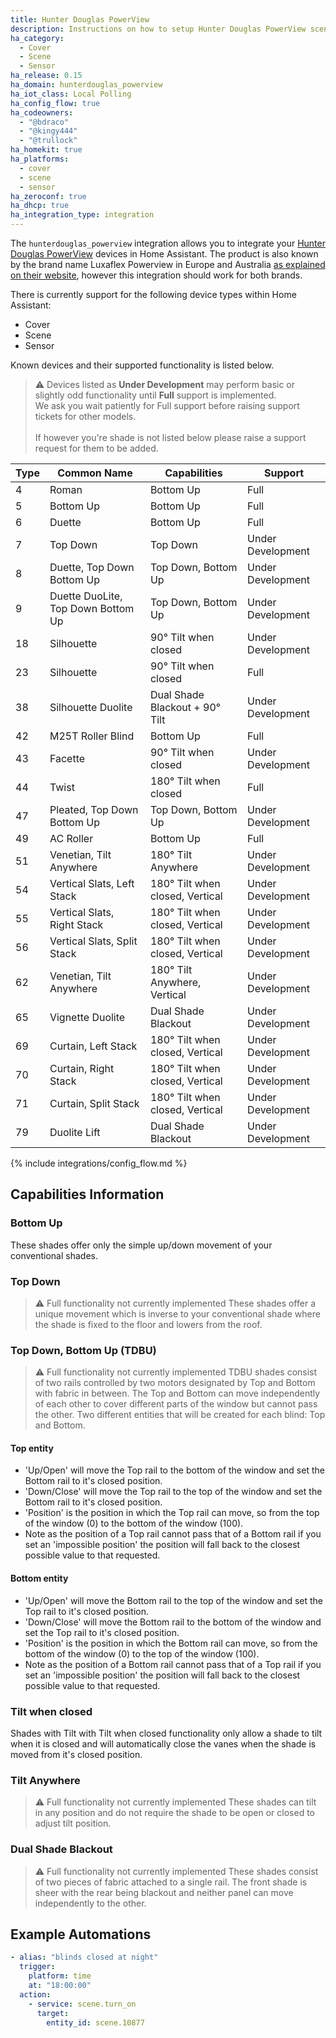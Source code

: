 ```yaml
---
title: Hunter Douglas PowerView
description: Instructions on how to setup Hunter Douglas PowerView scenes within Home Assistant.
ha_category:
  - Cover
  - Scene
  - Sensor
ha_release: 0.15
ha_domain: hunterdouglas_powerview
ha_iot_class: Local Polling
ha_config_flow: true
ha_codeowners:
  - "@bdraco"
  - "@kingy444"
  - "@trullock"
ha_homekit: true
ha_platforms:
  - cover
  - scene
  - sensor
ha_zeroconf: true
ha_dhcp: true
ha_integration_type: integration
---
```


The `hunterdouglas_powerview` integration allows you to integrate your [Hunter Douglas PowerView](https://www.hunterdouglas.com/operating-systems/powerview-motorization/support) devices in Home Assistant. The product is also known by the brand name Luxaflex Powerview in Europe and Australia [as explained on their website](https://www.hunterdouglasgroup.com/company/brands-in-action/), however this integration should work for both brands.

There is currently support for the following device types within Home Assistant:

- Cover
- Scene
- Sensor

Known devices and their supported functionality is listed below.

> :warning: Devices listed as **Under Development** may perform basic or slightly odd functionality until **Full** support is implemented.\
> We ask you wait patiently for Full support before raising support tickets for other models.\
> \
> If however you're shade is not listed below please raise a support request for them to be added.

| Type | Common Name                        | Capabilities                    | Support           |
| ---- | ---------------------------------- | ------------------------------- | ----------------- |
| 4    | Roman                              | Bottom Up                       | Full              |
| 5    | Bottom Up                          | Bottom Up                       | Full              |
| 6    | Duette                             | Bottom Up                       | Full              |
| 7    | Top Down                           | Top Down                        | Under Development |
| 8    | Duette, Top Down Bottom Up         | Top Down, Bottom Up             | Under Development |
| 9    | Duette DuoLite, Top Down Bottom Up | Top Down, Bottom Up             | Under Development |
| 18   | Silhouette                         | 90° Tilt when closed            | Under Development |
| 23   | Silhouette                         | 90° Tilt when closed            | Full              |
| 38   | Silhouette Duolite                 | Dual Shade Blackout + 90° Tilt  | Under Development |
| 42   | M25T Roller Blind                  | Bottom Up                       | Full              |
| 43   | Facette                            | 90° Tilt when closed            | Under Development |
| 44   | Twist                              | 180° Tilt when closed           | Full              |
| 47   | Pleated, Top Down Bottom Up        | Top Down, Bottom Up             | Under Development |
| 49   | AC Roller                          | Bottom Up                       | Full              |
| 51   | Venetian, Tilt Anywhere            | 180° Tilt Anywhere              | Under Development |
| 54   | Vertical Slats, Left Stack         | 180° Tilt when closed, Vertical | Under Development |
| 55   | Vertical Slats, Right Stack        | 180° Tilt when closed, Vertical | Under Development |
| 56   | Vertical Slats, Split Stack        | 180° Tilt when closed, Vertical | Under Development |
| 62   | Venetian, Tilt Anywhere            | 180° Tilt Anywhere, Vertical    | Under Development |
| 65   | Vignette Duolite                   | Dual Shade Blackout             | Under Development |
| 69   | Curtain, Left Stack                | 180° Tilt when closed, Vertical | Under Development |
| 70   | Curtain, Right Stack               | 180° Tilt when closed, Vertical | Under Development |
| 71   | Curtain, Split Stack               | 180° Tilt when closed, Vertical | Under Development |
| 79   | Duolite Lift                       | Dual Shade Blackout             | Under Development |

{% include integrations/config_flow.md %}

## Capabilities Information

### Bottom Up

These shades offer only the simple up/down movement of your conventional shades.

### Top Down

> :warning: Full functionality not currently implemented
These shades offer a unique movement which is inverse to your conventional shade where the shade is fixed to the floor and lowers from the roof.

### Top Down, Bottom Up (TDBU)

> :warning: Full functionality not currently implemented
TDBU shades consist of two rails controlled by two motors designated by Top and Bottom with fabric in between.
The Top and Bottom can move independently of each other to cover different parts of the window but cannot pass the other.
Two different entities that will be created for each blind: Top and Bottom.

#### Top entity

- 'Up/Open' will move the Top rail to the bottom of the window and set the Bottom rail to it's closed position.
- 'Down/Close' will move the Top rail to the top of the window and set the Bottom rail to it's closed position.
- 'Position' is the position in which the Top rail can move, so from the top of the window (0) to the bottom of the window (100).
- Note as the position of a Top rail cannot pass that of a Bottom rail if you set an 'impossible position' the position will fall back to the closest possible value to that requested.

#### Bottom entity

- 'Up/Open' will move the Bottom rail to the top of the window and set the Top rail to it's closed position.
- 'Down/Close' will move the Bottom rail to the bottom of the window and set the Top rail to it's closed position.
- 'Position' is the position in which the Bottom rail can move, so from the bottom of the window (0) to the top of the window (100).
- Note as the position of a Bottom rail cannot pass that of a Top rail if you set an 'impossible position' the position will fall back to the closest possible value to that requested.

### Tilt when closed

Shades with Tilt with Tilt when closed functionality only allow a shade to tilt when it is closed and will automatically close the vanes when the shade is moved from it's closed position.

### Tilt Anywhere

> :warning: Full functionality not currently implemented
These shades can tilt in any position and do not require the shade to be open or closed to adjust tilt position.

### Dual Shade Blackout

> :warning: Full functionality not currently implemented
These shades consist of two pieces of fabric attached to a single rail. The front shade is sheer with the rear being blackout and neither panel can move independently to the other.

## Example Automations

``` yaml
- alias: "blinds closed at night"
  trigger:
    platform: time
    at: "18:00:00"
  action:
    - service: scene.turn_on
      target:
        entity_id: scene.10877
```
